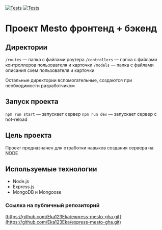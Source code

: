 [![Tests](../../actions/workflows/tests-13-sprint.yml/badge.svg)](../../actions/workflows/tests-13-sprint.yml) [![Tests](../../actions/workflows/tests-14-sprint.yml/badge.svg)](../../actions/workflows/tests-14-sprint.yml)
# Проект Mesto фронтенд + бэкенд


## Директории

`/routes` — папка с файлами роутера
`/controllers` — папка с файлами контроллеров пользователя и карточки
`/models` — папка с файлами описания схем пользователя и карточки

Остальные директории вспомогательные, создаются при необходимости разработчиком

## Запуск проекта

`npm run start` — запускает сервер
`npm run dev` — запускает сервер с hot-reload

## Цель проекта
Проект предназначен для отработки навыков создания сервера на NODE

## Используемые технологии
* Node.js
* Express.js
* MongoDB и Mongoose

### Ссылка на публичный репозиторий
[https://github.com/Eka123Eka/express-mesto-gha.git](https://github.com/Eka123Eka/express-mesto-gha.git)
